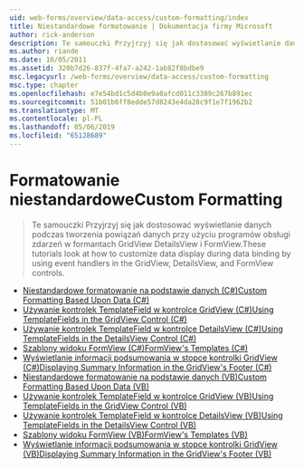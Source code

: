 ```yaml
---
uid: web-forms/overview/data-access/custom-formatting/index
title: Niestandardowe formatowanie | Dokumentacja firmy Microsoft
author: rick-anderson
description: Te samouczki Przyjrzyj się jak dostosować wyświetlanie danych podczas tworzenia powiązań danych przy użyciu programów obsługi zdarzeń w formantach GridView DetailsView i FormView.
ms.author: riande
ms.date: 10/05/2011
ms.assetid: 320b7d26-837f-4fa7-a242-1ab82f8bdbe9
msc.legacyurl: /web-forms/overview/data-access/custom-formatting
msc.type: chapter
ms.openlocfilehash: e7e54bd1c5d4b0e9a0afcd011c3389c267b891ec
ms.sourcegitcommit: 51b01b6ff8edde57d8243e4da28c9f1e7f1962b2
ms.translationtype: MT
ms.contentlocale: pl-PL
ms.lasthandoff: 05/06/2019
ms.locfileid: "65128689"
---
```

# <a name="custom-formatting"></a><span data-ttu-id="54b21-103">Formatowanie niestandardowe</span><span class="sxs-lookup"><span data-stu-id="54b21-103">Custom Formatting</span></span>

> <span data-ttu-id="54b21-104">Te samouczki Przyjrzyj się jak dostosować wyświetlanie danych podczas tworzenia powiązań danych przy użyciu programów obsługi zdarzeń w formantach GridView DetailsView i FormView.</span><span class="sxs-lookup"><span data-stu-id="54b21-104">These tutorials look at how to customize data display during data binding by using event handlers in the GridView, DetailsView, and FormView controls.</span></span>

- [<span data-ttu-id="54b21-105">Niestandardowe formatowanie na podstawie danych (C#)</span><span class="sxs-lookup"><span data-stu-id="54b21-105">Custom Formatting Based Upon Data (C#)</span></span>](custom-formatting-based-upon-data-cs.md)
- [<span data-ttu-id="54b21-106">Używanie kontrolek TemplateField w kontrolce GridView (C#)</span><span class="sxs-lookup"><span data-stu-id="54b21-106">Using TemplateFields in the GridView Control (C#)</span></span>](using-templatefields-in-the-gridview-control-cs.md)
- [<span data-ttu-id="54b21-107">Używanie kontrolek TemplateField w kontrolce DetailsView (C#)</span><span class="sxs-lookup"><span data-stu-id="54b21-107">Using TemplateFields in the DetailsView Control (C#)</span></span>](using-templatefields-in-the-detailsview-control-cs.md)
- [<span data-ttu-id="54b21-108">Szablony widoku FormView (C#)</span><span class="sxs-lookup"><span data-stu-id="54b21-108">FormView's Templates (C#)</span></span>](using-the-formview-s-templates-cs.md)
- [<span data-ttu-id="54b21-109">Wyświetlanie informacji podsumowania w stopce kontrolki GridView (C#)</span><span class="sxs-lookup"><span data-stu-id="54b21-109">Displaying Summary Information in the GridView's Footer (C#)</span></span>](displaying-summary-information-in-the-gridview-s-footer-cs.md)
- [<span data-ttu-id="54b21-110">Niestandardowe formatowanie na podstawie danych (VB)</span><span class="sxs-lookup"><span data-stu-id="54b21-110">Custom Formatting Based Upon Data (VB)</span></span>](custom-formatting-based-upon-data-vb.md)
- [<span data-ttu-id="54b21-111">Używanie kontrolek TemplateField w kontrolce GridView (VB)</span><span class="sxs-lookup"><span data-stu-id="54b21-111">Using TemplateFields in the GridView Control (VB)</span></span>](using-templatefields-in-the-gridview-control-vb.md)
- [<span data-ttu-id="54b21-112">Używanie kontrolek TemplateField w kontrolce DetailsView (VB)</span><span class="sxs-lookup"><span data-stu-id="54b21-112">Using TemplateFields in the DetailsView Control (VB)</span></span>](using-templatefields-in-the-detailsview-control-vb.md)
- [<span data-ttu-id="54b21-113">Szablony widoku FormView (VB)</span><span class="sxs-lookup"><span data-stu-id="54b21-113">FormView's Templates (VB)</span></span>](using-the-formview-s-templates-vb.md)
- [<span data-ttu-id="54b21-114">Wyświetlanie informacji podsumowania w stopce kontrolki GridView (VB)</span><span class="sxs-lookup"><span data-stu-id="54b21-114">Displaying Summary Information in the GridView's Footer (VB)</span></span>](displaying-summary-information-in-the-gridview-s-footer-vb.md)

